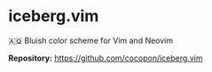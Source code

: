 # iceberg.vim

🇦🇶 Bluish color scheme for Vim and Neovim

**Repository:** <https://github.com/cocopon/iceberg.vim>

<!-- vim: set ft=markdown: -->